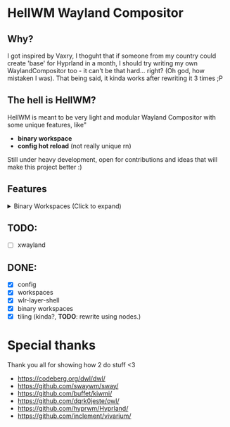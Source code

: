 # HellWM Wayland Compositor

## Why?
I got inspired by Vaxry, I thoguht that if someone from my country could create 'base' for Hyprland in a month, I should try writing my own WaylandCompositor too - it can't be that hard... right? (Oh god, how mistaken I was).
That being said, it kinda works after rewriting it 3 times ;P

## The hell is HellWM?

HellWM is meant to be very light and modular Wayland Compositor with some unique features, like"
- **binary workspace**
- **config hot reload** (not really unique rn)

Still under heavy development, open for contributions and ideas that will make this project better :)

## Features

<details>
  <summary>Binary Workspaces (Click to expand)</summary>

## You can use less amount of keys to switch between workspaces!

Concept:

You can switch between **15 workspaces** just by using combinations of only **4 keys**!

Each key represents a binary value, and by combining them, you can achieve more funtionality with less clicks!

Keys and Binary Values:

    Key 1:
      1 = 0001
    
    Key 2:
      2 = 0010
    
    Key 3
      4 = 0100
    
    Key 4
      8 = 1000

By adding the binary values of the pressed keys, you determine the workspace number.
Examples:

    Pressing Key 1 and Key 3 together:
        
        Key 1 + Key 3 = 0001 + 0100 = 0101
        Result: 1 0 1 0
  
        Binary Values: 1 (Key 1) + 4 (Key 3) = 5
        Workspace: 5

    Pressing only Key 2:
        Key 2 = 0 1 0 0
        Result = 0 1 0 0
        
        Binary Values: 2 (Key 2) = 2
        Workspace: 2

Configuration:

Here’s how the configuration works:

#### Normal Workspaces: You can assign individual workspaces to single keys. For example:

```lua
bind(
    "Super_L, 1",   -- keys
    "workspace",    -- specify that it is a workspace
    1,              -- workspace number
    false,          -- binary workspaces enabled
    1,              -- binary workspaces value
    true            -- also move active window to this workspace (not working rn)
    )
```

```lua
bind("Super_L, 2", "workspace", 2, false, 0) -- Switch to workspace 2
```

#### Binary Workspaces: If you enable binary mode, keys combine to generate workspace numbers:

```lua
bind("Super_L, u", "workspace", 1, true, 1, true)``  -- Key 'u' represents Binary 1
```

```lua
bind("Super_L, i", "workspace", 2, true, 2, false)`` -- Key 'i' represents Binary 2
```

```lua
bind("Super_L, o", "workspace", 3, true, 4, false)`` -- Key 'o' represents Binary 4
```

```lua
bind("Super_L, p", "workspace", 4, true, 8, false)`` -- Key 'p' represents Binary 8
```

  Binary mode enabled (true): Combines key presses to calculate the workspace number.
  
  Binary values (1, 2, 4, 8) determine which binary workspace is triggered.
    
</details>

## TODO:
- [ ] xwayland

## DONE:
- [x] config
- [x] workspaces
- [x] wlr-layer-shell
- [x] binary workspaces
- [x] tiling (kinda?, **TODO**: rewrite using nodes.)

# Special thanks

Thank you all for showing how 2 do stuff <3

- https://codeberg.org/dwl/dwl/
- https://github.com/swaywm/sway/
- https://github.com/buffet/kiwmi/
- https://github.com/dqrk0jeste/owl/
- https://github.com/hyprwm/Hyprland/
- https://github.com/inclement/vivarium/
